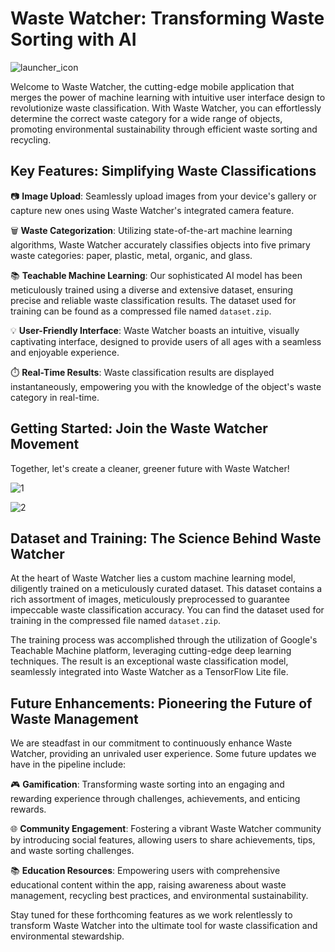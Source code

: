 # Waste Watcher: Transforming Waste Sorting with AI

![launcher_icon](https://github.com/itheaks/wastewatcher/assets/134759689/ad5302fe-c837-42ca-b0f4-13cbf24cd4e3) 

Welcome to Waste Watcher, the cutting-edge mobile application that merges the power of machine learning with intuitive user interface design to revolutionize waste classification. With Waste Watcher, you can effortlessly determine the correct waste category for a wide range of objects, promoting environmental sustainability through efficient waste sorting and recycling.

## Key Features: Simplifying Waste Classifications
  
📷 **Image Upload**: Seamlessly upload images from your device's gallery or capture new ones using Waste Watcher's integrated camera feature.

🗑️ **Waste Categorization**: Utilizing state-of-the-art machine learning algorithms, Waste Watcher accurately classifies objects into five primary waste categories: paper, plastic, metal, organic, and glass.

📚 **Teachable Machine Learning**: Our sophisticated AI model has been meticulously trained using a diverse and extensive dataset, ensuring precise and reliable waste classification results. The dataset used for training can be found as a compressed file named `dataset.zip`.

💡 **User-Friendly Interface**: Waste Watcher boasts an intuitive, visually captivating interface, designed to provide users of all ages with a seamless and enjoyable experience.

⏱️ **Real-Time Results**: Waste classification results are displayed instantaneously, empowering you with the knowledge of the object's waste category in real-time.

## Getting Started: Join the Waste Watcher Movement

Together, let's create a cleaner, greener future with Waste Watcher!

![1](https://github.com/itheaks/wastewatcher/assets/134759689/80dbf30b-2cda-428c-9242-b671c2ff33ce)

![2](https://github.com/itheaks/wastewatcher/assets/134759689/32218f86-31a6-42ff-a56a-0817af23515c)

## Dataset and Training: The Science Behind Waste Watcher

At the heart of Waste Watcher lies a custom machine learning model, diligently trained on a meticulously curated dataset. This dataset contains a rich assortment of images, meticulously preprocessed to guarantee impeccable waste classification accuracy. You can find the dataset used for training in the compressed file named `dataset.zip`.

The training process was accomplished through the utilization of Google's Teachable Machine platform, leveraging cutting-edge deep learning techniques. The result is an exceptional waste classification model, seamlessly integrated into Waste Watcher as a TensorFlow Lite file.

## Future Enhancements: Pioneering the Future of Waste Management

We are steadfast in our commitment to continuously enhance Waste Watcher, providing an unrivaled user experience. Some future updates we have in the pipeline include:

🎮 **Gamification**: Transforming waste sorting into an engaging and rewarding experience through challenges, achievements, and enticing rewards.

🌐 **Community Engagement**: Fostering a vibrant Waste Watcher community by introducing social features, allowing users to share achievements, tips, and waste sorting challenges.

📚 **Education Resources**: Empowering users with comprehensive educational content within the app, raising awareness about waste management, recycling best practices, and environmental sustainability.

Stay tuned for these forthcoming features as we work relentlessly to transform Waste Watcher into the ultimate tool for waste classification and environmental stewardship.


